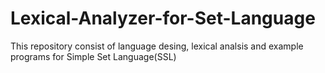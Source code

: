 # Lexical-Analyzer-for-Set-Language
This repository consist of language desing, lexical analsis and example programs for Simple Set Language(SSL)
